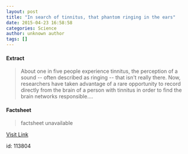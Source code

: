 ```yaml
---
layout: post
title: "In search of tinnitus, that phantom ringing in the ears"
date: 2015-04-23 16:58:58
categories: Science
author: unknown author
tags: []
---
```



#### Extract
>About one in five people experience tinnitus, the perception of a sound -- often described as ringing -- that isn't really there. Now, researchers have taken advantage of a rare opportunity to record directly from the brain of a person with tinnitus in order to find the brain networks responsible....

#### Factsheet
>factsheet unavailable

[Visit Link](http://feeds.sciencedaily.com/~r/sciencedaily/~3/sUMaKsQBtzk/150423125858.htm)

id:  113804

